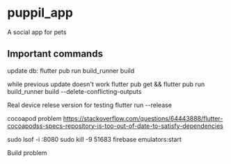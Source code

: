 # puppil_app

A social app for pets

## Important commands

update db:
flutter pub run build_runner build

while previous update doesn't work
flutter pub get && flutter pub run build_runner build --delete-conflicting-outputs

Real device relese version for testing
flutter run --release

cocoapod problem
https://stackoverflow.com/questions/64443888/flutter-cocoapodss-specs-repository-is-too-out-of-date-to-satisfy-dependencies

sudo lsof -i :8080
sudo kill -9 51683
firebase emulators:start

Build problem
